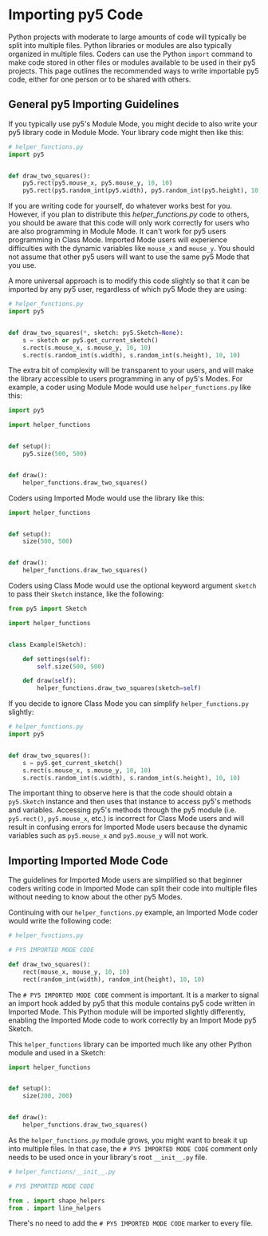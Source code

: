 # Importing py5 Code

Python projects with moderate to large amounts of code will typically be split
into multiple files. Python libraries or modules are also typically organized in
multiple files. Coders can use the Python `import` command to make code stored
in other files or modules available to be used in their py5 projects. This page
outlines the recommended ways to write importable py5 code, either for one
person or to be shared with others.

## General py5 Importing Guidelines

If you typically use py5's Module Mode, you might decide to also write your py5
library code in Module Mode. Your library code might then like this:

```python
# helper_functions.py
import py5


def draw_two_squares():
    py5.rect(py5.mouse_x, py5.mouse_y, 10, 10)
    py5.rect(py5.random_int(py5.width), py5.random_int(py5.height), 10, 10)
```

If you are writing code for yourself, do whatever works best for you. However,
if you plan to distribute this *helper_functions.py* code to others, you should
be aware that this code will only work correctly for users who are also
programming in Module Mode. It can't work for py5 users programming in Class
Mode. Imported Mode users will experience difficulties with the dynamic
variables like `mouse_x` and `mouse_y`. You should not assume that other py5
users will want to use the same py5 Mode that you use.

A more universal approach is to modify this code slightly so that it can be
imported by any py5 user, regardless of which py5 Mode they are using:

```python
# helper_functions.py
import py5


def draw_two_squares(*, sketch: py5.Sketch=None):
    s = sketch or py5.get_current_sketch()
    s.rect(s.mouse_x, s.mouse_y, 10, 10)
    s.rect(s.random_int(s.width), s.random_int(s.height), 10, 10)
```

The extra bit of complexity will be transparent to your users, and will make
the library accessible to users programming in any of py5's Modes. For example,
a coder using Module Mode would use `helper_functions.py` like this:

```python
import py5

import helper_functions


def setup():
    py5.size(500, 500)


def draw():
    helper_functions.draw_two_squares()
```

Coders using Imported Mode would use the library like this:

```python
import helper_functions


def setup():
    size(500, 500)


def draw():
    helper_functions.draw_two_squares()
```

Coders using Class Mode would use the optional keyword argument `sketch` to pass
their `Sketch` instance, like the following:

```python
from py5 import Sketch

import helper_functions


class Example(Sketch):

    def settings(self):
        self.size(500, 500)

    def draw(self):
        helper_functions.draw_two_squares(sketch=self)
```

If you decide to ignore Class Mode you can simplify `helper_functions.py`
slightly:

```python
# helper_functions.py
import py5


def draw_two_squares():
    s = py5.get_current_sketch()
    s.rect(s.mouse_x, s.mouse_y, 10, 10)
    s.rect(s.random_int(s.width), s.random_int(s.height), 10, 10)
```

The important thing to observe here is that the code should obtain a
`py5.Sketch` instance and then uses that instance to access py5's methods and
variables. Accessing py5's methods through the py5 module (i.e. `py5.rect()`,
`py5.mouse_x`, etc.) is incorrect for Class Mode users and will result in
confusing errors for Imported Mode users because the dynamic variables such as
`py5.mouse_x` and `py5.mouse_y` will not work.

## Importing Imported Mode Code

The guidelines for Imported Mode users are simplified so that beginner coders
writing code in Imported Mode can split their code into multiple files without
needing to know about the other py5 Modes.

Continuing with our `helper_functions.py` example, an Imported Mode coder would
write the following code:

```python
# helper_functions.py

# PY5 IMPORTED MODE CODE

def draw_two_squares():
    rect(mouse_x, mouse_y, 10, 10)
    rect(random_int(width), random_int(height), 10, 10)
```

The `# PY5 IMPORTED MODE CODE` comment is important. It is a marker to signal an
import hook added by py5 that this module contains py5 code written in Imported
Mode. This Python module will be imported slightly differently, enabling the
Imported Mode code to work correctly by an Import Mode py5 Sketch.

This `helper_functions` library can be imported much like any other Python
module and used in a Sketch:

```python
import helper_functions


def setup():
    size(200, 200)


def draw():
    helper_functions.draw_two_squares()
```

As the `helper_functions.py` module grows, you might want to break it up into
multiple files. In that case, the `# PY5 IMPORTED MODE CODE` comment only
needs to be used once in your library's root `__init__.py` file.

```python
# helper_functions/__init__.py

# PY5 IMPORTED MODE CODE

from . import shape_helpers
from . import line_helpers
```

There's no need to add the `# PY5 IMPORTED MODE CODE` marker to every file.
